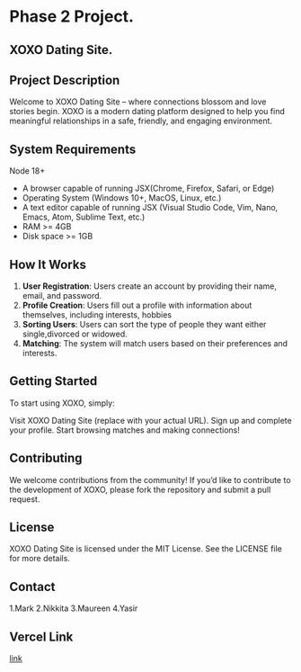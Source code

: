 # Phase 2 Project.
## XOXO Dating Site.

## Project Description
Welcome to XOXO Dating Site – where connections blossom and love stories begin. XOXO is a modern dating platform designed to help you find meaningful relationships in a safe, friendly, and engaging environment.

## System Requirements
Node 18+
- A browser capable of running JSX(Chrome, Firefox, Safari, or Edge)
- Operating System (Windows 10+, MacOS, Linux, etc.)
- A text editor capable of running JSX (Visual Studio Code, Vim, Nano, Emacs, Atom, Sublime Text, etc.)
- RAM >= 4GB
- Disk space >= 1GB

## How It Works
1. **User Registration**: Users create an account by providing their name, email, and password.
2. **Profile Creation**: Users fill out a profile with information about themselves, including interests, hobbies
3. **Sorting Users**: Users can sort the type of people they want either single,divorced or widowed.
4. **Matching**: The system will match users based on their preferences and interests.

## Getting Started
To start using XOXO, simply:

Visit XOXO Dating Site (replace with your actual URL).
Sign up and complete your profile.
Start browsing matches and making connections!

## Contributing
We welcome contributions from the community! If you’d like to contribute to the development of XOXO, please fork the repository and submit a pull request.

## License
XOXO Dating Site is licensed under the MIT License. See the LICENSE file for more details.

## Contact
1.Mark
2.Nikkita
3.Maureen
4.Yasir

## Vercel Link
[link]("https://xoxo-dating-site.vercel.app/")
